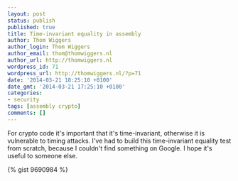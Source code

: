 ```yaml
---
layout: post
status: publish
published: true
title: Time-invariant equality in assembly
author: Thom Wiggers
author_login: Thom Wiggers
author_email: thom@thomwiggers.nl
author_url: http://thomwiggers.nl
wordpress_id: 71
wordpress_url: http://thomwiggers.nl/?p=71
date: '2014-03-21 18:25:10 +0100'
date_gmt: '2014-03-21 17:25:10 +0100'
categories:
- security
tags: [assembly crypto]
comments: []
---
```

<p>For crypto code it's important that it's time-invariant, otherwise it is vulnerable to timing attacks. I've had to build this time-invariant equality test from scratch, because I couldn't find something on Google. I hope it's useful to someone else. </p>
{% gist 9690984 %}
